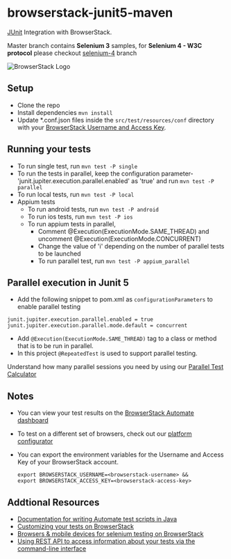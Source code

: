 # browserstack-junit5-maven
[JUnit](https://junit.org/junit5/) Integration with BrowserStack.

Master branch contains **Selenium 3** samples, for **Selenium 4 - W3C protocol** please checkout [selenium-4](https://github.com/browserstack/junit-browserstack/tree/selenium-4) branch

![BrowserStack Logo](https://d98b8t1nnulk5.cloudfront.net/production/images/layout/logo-header.png?1469004780) 

## Setup
* Clone the repo
* Install dependencies `mvn install`
* Update *.conf.json files inside the `src/test/resources/conf` directory with your [BrowserStack Username and Access Key](https://www.browserstack.com/accounts/settings). 

## Running your tests
* To run single test, run `mvn test -P single`
* To run the tests in parallel, keep the configuration parameter- 'junit.jupiter.execution.parallel.enabled' as 'true' and run `mvn test -P parallel`
* To run local tests, run `mvn test -P local`
* Appium tests
    - To run android tests, run `mvn test -P android`
    - To run ios tests, run `mvn test -P ios`
    - To run appium tests in parallel,
        - Comment @Execution(ExecutionMode.SAME_THREAD) and uncomment @Execution(ExecutionMode.CONCURRENT)
        - Change the value of 'i' depending on the number of parallel tests to be launched
        - To run parallel test, run `mvn test -P appium_parallel`

## Parallel execution in Junit 5
* Add the following snippet to pom.xml as `configurationParameters` to enable parallel testing

```
junit.jupiter.execution.parallel.enabled = true
junit.jupiter.execution.parallel.mode.default = concurrent
```

* Add `@Execution(ExecutionMode.SAME_THREAD)` tag to a class or method that is to be run in parallel.
* In this project `@RepeatedTest` is used to support parallel testing.

 Understand how many parallel sessions you need by using our [Parallel Test Calculator](https://www.browserstack.com/automate/parallel-calculator?ref=github)

## Notes
* You can view your test results on the [BrowserStack Automate dashboard](https://www.browserstack.com/automate)
* To test on a different set of browsers, check out our [platform configurator](https://www.browserstack.com/automate/java#setting-os-and-browser)
* You can export the environment variables for the Username and Access Key of your BrowserStack account. 

  ```
  export BROWSERSTACK_USERNAME=<browserstack-username> &&
  export BROWSERSTACK_ACCESS_KEY=<browserstack-access-key>
  ```

## Addtional Resources
* [Documentation for writing Automate test scripts in Java](https://www.browserstack.com/automate/java)
* [Customizing your tests on BrowserStack](https://www.browserstack.com/automate/capabilities)
* [Browsers & mobile devices for selenium testing on BrowserStack](https://www.browserstack.com/list-of-browsers-and-platforms?product=automate)
* [Using REST API to access information about your tests via the command-line interface](https://www.browserstack.com/automate/rest-api)

